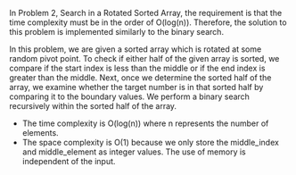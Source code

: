 In Problem 2, Search in a Rotated Sorted Array, the requirement is that the time complexity must be in the order of O(log(n)). Therefore, the solution to this problem is implemented similarly to the binary search.

In this problem, we are given a sorted array which is rotated at some random pivot point. To check if either half of the given array is sorted, we compare if the start index is less than the middle or if the end index is greater than the middle. Next, once we determine the sorted half of the array, we examine whether the target number is in that sorted half by comparing it to the boundary values. We perform a binary search recursively within the sorted half of the array.

- The time complexity is O(log(n)) where n represents the number of elements.
- The space complexity is O(1) because we only store the middle_index and middle_element as integer values. The use of memory is independent of the input.